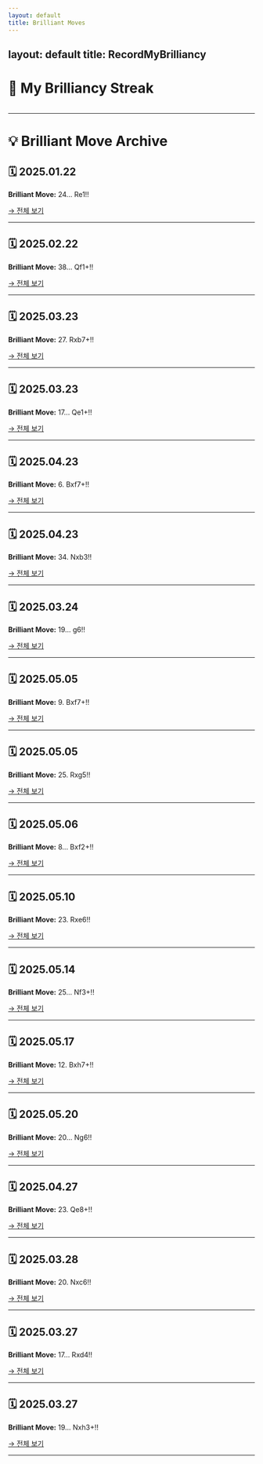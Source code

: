 ```yaml
---
layout: default
title: Brilliant Moves
---
```

layout: default
title: RecordMyBrilliancy
---

# 🧠 My Brilliancy Streak

<div class="streak-grid"></div>

<style>
  .streak-grid {
    display: grid;
    grid-template-columns: repeat(53, 14px);
    grid-auto-rows: 14px;
    gap: 4px;
    margin-top: 20px;
  }

  .day {
    width: 14px;
    height: 14px;
    background-color: #ebedf0;
    border-radius: 3px;
  }

  .day.active-1 { background-color: #a5d8ff; }
  .day.active-2 { background-color: #4dabf7; }
  .day.active-3 { background-color: #1c7ed6; }
</style>

<script>
const brilliantCounts = {
  "2025-05-20": 1,
  "2025-05-22": 2,
  "2025-05-24": 3
};

const grid = document.querySelector(".streak-grid");

function getClass(count) {
  if (count === 1) return "active-1";
  if (count === 2) return "active-2";
  if (count >= 3) return "active-3";
  return "";
}

const today = new Date();
for (let i = 0; i < 365; i++) {
  const date = new Date();
  date.setDate(today.getDate() - i);
  const yyyy = date.getFullYear();
  const mm = String(date.getMonth() + 1).padStart(2, "0");
  const dd = String(date.getDate()).padStart(2, "0");
  const key = `${yyyy}-${mm}-${dd}`;
  const count = brilliantCounts[key] || 0;

  const box = document.createElement("div");
  box.className = `day ${getClass(count)}`;
  box.title = key;
  if (count > 0) {
    box.onclick = () => window.location.href = `/RecordMyBrilliancy/brilliant-${key.replaceAll("-", ".")}`;
  }
  grid.prepend(box);
}
</script>

---

# 💡 Brilliant Move Archive

## 🗓 2025.01.22
**Brilliant Move:** 24... Re1!!

[→ 전체 보기](_posts/brilliant-2025.01.22.md)

---

## 🗓 2025.02.22
**Brilliant Move:** 38... Qf1+!!

[→ 전체 보기](_posts/brilliant-2025.02.22.md)

---

## 🗓 2025.03.23
**Brilliant Move:** 27. Rxb7+!!

[→ 전체 보기](_posts/brilliant-2025.03.23.md)

---

## 🗓 2025.03.23
**Brilliant Move:** 17... Qe1+!!

[→ 전체 보기](_posts/brilliant-2025.03.23-2.md)

---

## 🗓 2025.04.23
**Brilliant Move:** 6. Bxf7+!!

[→ 전체 보기](_posts/brilliant-2025.04.23.md)

---

## 🗓 2025.04.23
**Brilliant Move:** 34. Nxb3!!

[→ 전체 보기](_posts/brilliant-2025.04.23-2.md)

---

## 🗓 2025.03.24
**Brilliant Move:** 19... g6!!

[→ 전체 보기](_posts/brilliant-2025.03.24.md)

---

## 🗓 2025.05.05
**Brilliant Move:** 9. Bxf7+!!

[→ 전체 보기](_posts/brilliant-2025.05.05.md)

---

## 🗓 2025.05.05
**Brilliant Move:** 25. Rxg5!!

[→ 전체 보기](_posts/brilliant-2025.05.05-2.md)

---

## 🗓 2025.05.06
**Brilliant Move:** 8... Bxf2+!!

[→ 전체 보기](_posts/brilliant-2025.05.06.md)

---

## 🗓 2025.05.10
**Brilliant Move:** 23. Rxe6!!

[→ 전체 보기](_posts/brilliant-2025.05.10.md)

---

## 🗓 2025.05.14
**Brilliant Move:** 25... Nf3+!!

[→ 전체 보기](_posts/brilliant-2025.05.14.md)

---

## 🗓 2025.05.17
**Brilliant Move:** 12. Bxh7+!!

[→ 전체 보기](_posts/brilliant-2025.05.17.md)

---

## 🗓 2025.05.20
**Brilliant Move:** 20... Ng6!!

[→ 전체 보기](_posts/brilliant-2025.05.20.md)

---

## 🗓 2025.04.27
**Brilliant Move:** 23. Qe8+!!

[→ 전체 보기](_posts/brilliant-2025.04.27.md)

---

## 🗓 2025.03.28
**Brilliant Move:** 20. Nxc6!!

[→ 전체 보기](_posts/brilliant-2025.03.28.md)

---

## 🗓 2025.03.27
**Brilliant Move:** 17... Rxd4!!

[→ 전체 보기](_posts/brilliant-2025.03.27.md)

---

## 🗓 2025.03.27
**Brilliant Move:** 19... Nxh3+!!

[→ 전체 보기](_posts/brilliant-2025.03.27-2.md)

---

